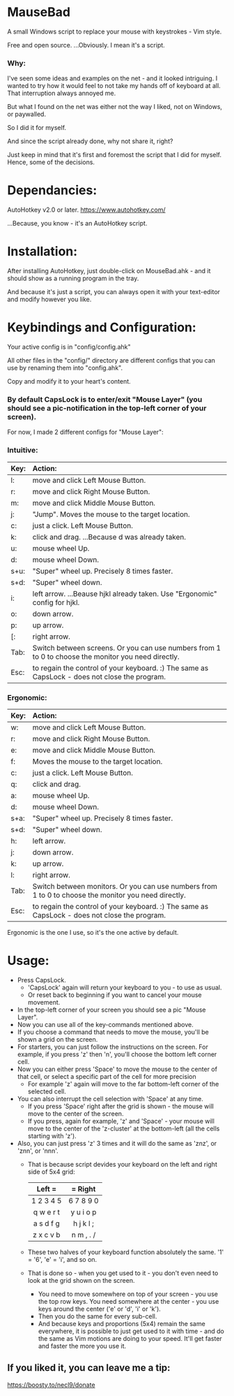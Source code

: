 # MauseBad
A small Windows script to replace your mouse with keystrokes - Vim style.

Free and open source. 
...Obviously. I mean it's a script.

### Why:

I've seen some ideas and examples on the net - and it looked intriguing. I wanted to try how it would feel to not take my hands off of keyboard at all. That interruption always annoyed me.

But what I found on the net was either not the way I liked, not on Windows, or paywalled.

So I did it for myself. 

And since the script already done, why not share it, right?

Just keep in mind that it's first and foremost the script that I did for myself. Hence, some of the decisions.

# Dependancies:
AutoHotkey v2.0 or later.
https://www.autohotkey.com/

...Because, you know - it's an AutoHotkey script.

# Installation:
After installing AutoHotkey, just double-click on MouseBad.ahk - and it should show as a running program in the tray.

And because it's just a script, you can always open it with your text-editor and modify however you like.

# Keybindings and Configuration:
Your active config is in "config/config.ahk"

All other files in the "config/" directory are different configs that you can use by renaming them into "config.ahk".

Copy and modify it to your heart's content.

### By default CapsLock is to enter/exit "Mouse Layer" (you should see a pic-notification in the top-left corner of your screen).

For now, I made 2 different configs for "Mouse Layer": 

### Intuitive:
|Key:| Action:                                                                                              |
|:---|:-----------------------------------------------------------------------------------------------------|
|l:  | move and click Left Mouse Button.                                                                    |
|r:  | move and click Right Mouse Button.                                                                   |
|m:  | move and click Middle Mouse Button.                                                                  |
|j:  | "Jump". Moves the mouse to the target location.                                                      |
|c:  | just a click. Left Mouse Button.                                                                     |
|k:  | click and drag. ...Because d was already taken.                                                      |
|u:  | mouse wheel Up.                                                                                      |
|d:  | mouse wheel Down.                                                                                    |
|s+u:| "Super" wheel up. Precisely 8 times faster.                                                          |
|s+d:| "Super" wheel down.                                                                                  |
|i:  | left arrow. ...Beause hjkl already taken. Use "Ergonomic" config for hjkl.                           |
|o:  | down arrow.                                                                                          |
|p:  | up arrow.                                                                                            |
|[:  | right arrow.                                                                                         |
|Tab:| Switch between screens. Or you can use numbers from 1 to 0 to choose the monitor you need directly.  |
|Esc:| to regain the control of your keyboard. :) The same as CapsLock - does not close the program.        |

### Ergonomic:
|Key:| Action:                                                                                              |
|:---|:-----------------------------------------------------------------------------------------------------|
|w:  | move and click Left Mouse Button.                                                                    |
|r:  | move and click Right Mouse Button.                                                                   |
|e:  | move and click Middle Mouse Button.                                                                  |
|f:  | Moves the mouse to the target location.                                                              |
|c:  | just a click. Left Mouse Button.                                                                     |
|q:  | click and drag.                                                                                      |
|a:  | mouse wheel Up.                                                                                      |
|d:  | mouse wheel Down.                                                                                    |
|s+a:| "Super" wheel up. Precisely 8 times faster.                                                          |
|s+d:| "Super" wheel down.                                                                                  |
|h:  | left arrow.                                                                                          |
|j:  | down arrow.                                                                                          |
|k:  | up arrow.                                                                                            |
|l:  | right arrow.                                                                                         |
|Tab:| Switch between monitors. Or you can use numbers from 1 to 0 to choose the monitor you need directly. |
|Esc:| to regain the control of your keyboard. :) The same as CapsLock - does not close the program.        |

Ergonomic is the one I use, so it's the one active by default.

# Usage:
- Press CapsLock.
    - 'CapsLock' again will return your keyboard to you - to use as usual.
    - Or reset back to beginning if you want to cancel your mouse movement.
- In the top-left corner of your screen you should see a pic "Mouse Layer".
- Now you can use all of the key-commands mentioned above.
- If you choose a command that needs to move the mouse, you'll be shown a grid on the screen.
- For starters, you can just follow the instructions on the screen. For example, if you press 'z' then 'n', you'll choose the bottom left corner cell.
- Now you can either press 'Space' to move the mouse to the center of that cell, or select a specific part of the cell for more precision
    - For example 'z' again will move to the far bottom-left corner of the selected cell.
- You can also interrupt the cell selection with 'Space' at any time.
    - If you press 'Space' right after the grid is shown - the mouse will move to the center of the screen.
    - If you press, again for example, 'z' and 'Space' - your mouse will move to the center of the 'z-cluster' at the bottom-left (all the cells starting with 'z').
- Also, you can just press 'z' 3 times and it will do the same as 'znz', or 'znn', or 'nnn'.
    - That is because script devides your keyboard on the left and right side of 5x4 grid:

        | Left =     | = Right     |
        |:----------:|:-----------:|
        | 1 2 3 4 5  |  6 7 8 9 0  |
        | q w e r t  |  y u i o p  |
        | a s d f g  |  h j k l ;  |
        | z x c v b  |  n m , . /  |

    - These two halves of your keyboard function absolutely the same. '1' = '6', 'e' = 'i', and so on. 
    - That is done so - when you get used to it - you don't even need to look at the grid shown on the screen.
        - You need to move somewhere on top of your screen - you use the top row keys. You need somewhere at the center - you use keys around the center ('e' or 'd', 'i' or 'k').
        - Then you do the same for every sub-cell.
        - And because keys and proportions (5x4) remain the same everywhere, it is possible to just get used to it with time - and do the same as Vim motions are doing to your speed. It'll get faster and faster the more you use it.

## If you liked it, you can leave me a tip:
https://boosty.to/necl9/donate
